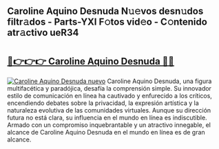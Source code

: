 ## Caroline Aquino Desnuda N𝚞𝚎vos desn𝚞dos filtr𝚊dos - Parts-YXI F𝚘tos vid𝚎o - C𝚘ntenido atr𝚊ctivo ueR34

# <h2><a href="http://mb6aqar.tromn.icu/?c=Caroline+Aquino+Desnuda">🔗👉👉👉 Caroline Aquino Desnuda 🔗🔗</a></h2>

[![Caroline Aquino Desnuda nuevo](https://i.imgur.com/pEAQMta.gif)](http://mb6aqar.tromn.icu/?c=Caroline+Aquino+Desnuda)
Caroline Aquino Desnuda, una figura multifacética y paradójica, desafía la comprensión simple. Su innovador estilo de comunicación en línea ha cautivado y enfurecido a los críticos, encendiendo debates sobre la privacidad, la expresión artística y la naturaleza evolutiva de las comunidades virtuales. Aunque su dirección futura no está clara, su influencia en el mundo en línea es indiscutible. Armado con un compromiso inquebrantable y un atractivo innegable, el alcance de Caroline Aquino Desnuda en el mundo en línea es de gran alcance.
